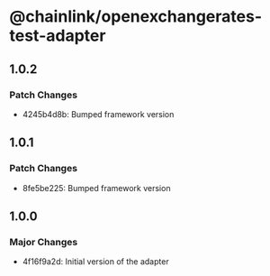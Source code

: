 # @chainlink/openexchangerates-test-adapter

## 1.0.2

### Patch Changes

- 4245b4d8b: Bumped framework version

## 1.0.1

### Patch Changes

- 8fe5be225: Bumped framework version

## 1.0.0

### Major Changes

- 4f16f9a2d: Initial version of the adapter
